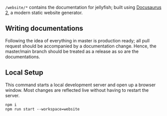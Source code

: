 `/website/*` contains the documentation for jellyfish; built using [Docusaurus 2](https://v2.docusaurus.io/), a
modern static website generator.

## Writing documentations

Following the idea of everything in master is production ready; all pull request should be accompanied by a
documentation change. Hence, the master/main branch should be treated as a release as so are the documentations.

## Local Setup

This command starts a local development server and open up a browser window. Most changes are reflected live without
having to restart the server.

```console
npm i
npm run start --workspace=website
```
